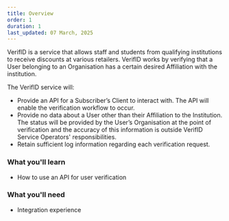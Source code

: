 ```yaml
---
title: Overview
order: 1
duration: 1
last_updated: 07 March, 2025
---
```


VerifID is a service that allows staff and students from qualifying institutions to receive discounts at various retailers. VerifID works by verifying that a User belonging to an Organisation has a certain desired Affiliation with the institution.

The VerifID service will:

- Provide an API for a Subscriber’s Client to interact with. The API will enable the verification workflow to occur.
- Provide no data about a User other than their Affiliation to the Institution. The status will be provided by the User’s Organisation at the point of verification and the accuracy of this information is outside VerifID Service Operators' responsibilities.
- Retain sufficient log information regarding each verification request.

### What you'll learn

- How to use an API for user verification

### What you'll need

- Integration experience
